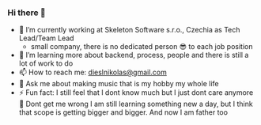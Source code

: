 ### Hi there 👋

- 🔭 I’m currently working at Skeleton Software s.r.o., Czechia as Tech Lead/Team Lead 
   - small company, there is no dedicated person 😎 to each job position 
- 🌱 I’m learning more about backend, process, people and there is still a lot of work to do
- 📫 How to reach me: dieslnikolas@gmail.com
- 💬 Ask me about making music that is my hobby my whole life
- ⚡ Fun fact: I still feel that I dont know much but I just dont care anymore 🤣 Dont get me wrong I am still learning something new a day, but I think that scope is getting bigger and bigger. And now I am father too
<!--
- 👯 I’m looking to collaborate on ...
- 🤔 I’m looking for help with ...
-->

